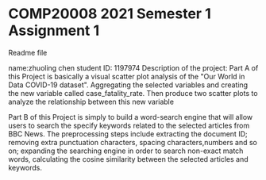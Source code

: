 # COMP20008 2021 Semester 1 Assignment 1
Readme file

name:zhuoling chen
student ID: 1197974
Description of the project: 
Part A of this Project is basically a visual scatter plot analysis of the "Our
World in Data COVID-19 dataset". Aggregating the selected variables and creating the new variable called case_fatality_rate. Then produce two scatter plots to analyze the relationship between this new variable 

Part B of this Project is simply to build a word-search engine that will allow users to search the specify keywords related to the selected articles from BBC News. The preprocessing steps include extracting the document ID; removing extra punctuation characters, spacing characters,numbers and so on; expanding the searching engine in order to search non-exact match words, calculating the cosine similarity between the selected articles and keywords. 
